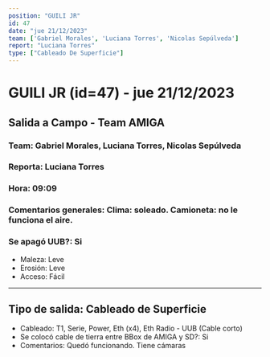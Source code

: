 ```yaml
---
position: "GUILI JR"
id: 47
date: "jue 21/12/2023"
team: ['Gabriel Morales', 'Luciana Torres', 'Nicolas Sepúlveda']
report: "Luciana Torres"
type: ["Cableado De Superficie"]
---
```


# GUILI JR (id=47) - jue 21/12/2023
## Salida a Campo - Team AMIGA
### Team: Gabriel Morales, Luciana Torres, Nicolas Sepúlveda
### Reporta: Luciana Torres
### Hora: 09:09
### Comentarios generales: Clima: soleado.   Camioneta: no le funciona el aire. 
### Se apagó UUB?: Si 
- Maleza: Leve
- Erosión: Leve
- Acceso: Fácil

---------
## Tipo de salida: Cableado de Superficie
   - Cableado: T1, Serie, Power, Eth (x4), Eth Radio - UUB (Cable corto)
   - Se colocó cable de tierra entre BBox de AMIGA y SD?: Si
   - Comentarios: Quedó funcionando. Tiene cámaras 
